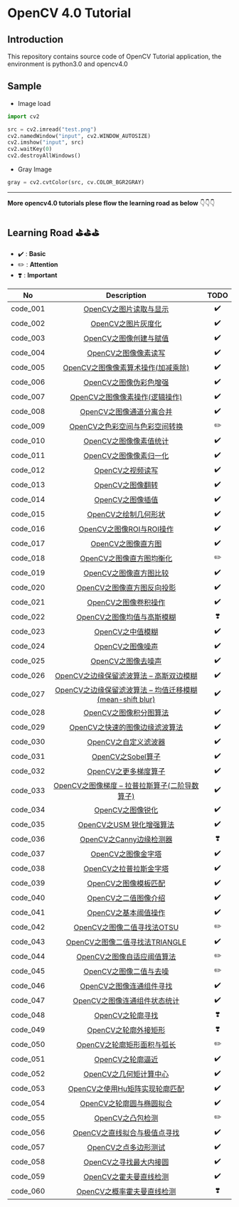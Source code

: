 # OpenCV 4.0 Tutorial

## Introduction

This repository contains source code of OpenCV Tutorial application, the environment is python3.0 and opencv4.0

## Sample
- Image load
```python
import cv2

src = cv2.imread("test.png")
cv2.namedWindow("input", cv2.WINDOW_AUTOSIZE)
cv2.imshow("input", src)
cv2.waitKey(0)
cv2.destroyAllWindows()
```
- Gray Image
```python
gray = cv2.cvtColor(src, cv.COLOR_BGR2GRAY)
```
---
**More opencv4.0 tutorials plese flow the learning road as below** 👇👇👇

## Learning Road ⛳️⛳️⛳️
- ✔️ : **Basic**
- ✏️ : **Attention**
- ❣️ : **Important**

No    | Description   | TODO
:--------: | :--------: | :--------:
code_001 | [OpenCV之图片读取与显示](python/code_001/opencv_001.py)   | ✔️
code_002 | [OpenCV之图片灰度化](python/code_002/opencv_002.py)   | ✔️
code_003 | [OpenCV之图像创建与赋值](python/code_003/opencv_003.py)   | ✔️
code_004 | [OpenCV之图像像素读写](python/code_004/opencv_004.py)   | ✔️
code_005 | [OpenCV之图像像素算术操作(加减乘除)](python/code_005/opencv_005.py)   | ✔️
code_006 | [OpenCV之图像伪彩色增强](python/code_006/opencv_006.py)   | ✔️
code_007 | [OpenCV之图像像素操作(逻辑操作)](python/code_007/opencv_007.py)   | ✔️
code_008 | [OpenCV之图像通道分离合并](python/code_008/opencv_008.py)   | ✔️
code_009 | [OpenCV之色彩空间与色彩空间转换](python/code_009/opencv_009.py)   | ✏️
code_010 | [OpenCV之图像像素值统计](python/code_010/opencv_010.py)   | ✔️
code_011 | [OpenCV之图像像素归一化](python/code_011/opencv_011.py)   | ✔️
code_012 | [OpenCV之视频读写](python/code_012/opencv_012.py)   | ✔️
code_013 | [OpenCV之图像翻转](python/code_013/opencv_013.py)   | ✔️
code_014 | [OpenCV之图像插值](python/code_014/opencv_014.py)   | ✔️
code_015 | [OpenCV之绘制几何形状](python/code_015/opencv_015.py)   | ✔️
code_016 | [OpenCV之图像ROI与ROI操作](python/code_016/opencv_016.py)   | ✔️
code_017 | [OpenCV之图像直方图](python/code_017/opencv_017.py)   | ✔️
code_018 | [OpenCV之图像直方图均衡化](python/code_018/opencv_018.py)   | ✏️
code_019 | [OpenCV之图像直方图比较](python/code_019/opencv_019.py)   | ✔️
code_020 | [OpenCV之图像直方图反向投影](python/code_020/opencv_020.py)   | ✔️
code_021 | [OpenCV之图像卷积操作](python/code_021/opencv_021.py)   | ✔️
code_022 | [OpenCV之图像均值与高斯模糊](python/code_022/opencv_022.py)   | ❣️
code_023 | [OpenCV之中值模糊](python/code_023/opencv_023.py)   | ✔️
code_024 | [OpenCV之图像噪声](python/code_024/opencv_024.py)   | ✔️
code_025 | [OpenCV之图像去噪声](python/code_025/opencv_025.py)   | ✔️
code_026 | [OpenCV之边缘保留滤波算法 – 高斯双边模糊](python/code_026/opencv_026.py)   | ✔️
code_027 | [OpenCV之边缘保留滤波算法 – 均值迁移模糊(mean-shift blur)](python/code_027/opencv_027.py)   | ✔️
code_028 | [OpenCV之图像积分图算法](python/code_028/opencv_028.py)   | ✔️
code_029 | [OpenCV之快速的图像边缘滤波算法](python/code_029/opencv_029.py)   | ✔️
code_030 | [OpenCV之自定义滤波器](python/code_030/opencv_030.py)   | ✔️
code_031 | [OpenCV之Sobel算子](python/code_031/opencv_031.py)   | ✔️
code_032 | [OpenCV之更多梯度算子](python/code_032/opencv_032.py)   | ✔️
code_033 | [OpenCV之图像梯度 – 拉普拉斯算子(二阶导数算子)](python/code_033/opencv_033.py)   | ✔️
code_034 | [OpenCV之图像锐化](python/code_034/opencv_034.py)   | ✔️
code_035 | [OpenCV之USM 锐化增强算法](python/code_035/opencv_035.py)   | ✔️
code_036 | [OpenCV之Canny边缘检测器](python/code_036/opencv_036.py)   | ❣️
code_037 | [OpenCV之图像金字塔](python/code_037/opencv_037.py)   | ✔️
code_038 | [OpenCV之拉普拉斯金字塔](python/code_038/opencv_038.py)   | ✔️
code_039 | [OpenCV之图像模板匹配](python/code_039/opencv_039.py)   | ✔️
code_040 | [OpenCV之二值图像介绍](python/code_040/opencv_040.py)   | ✔️
code_041 | [OpenCV之基本阈值操作](python/code_041/opencv_041.py)   | ✔️
code_042 | [OpenCV之图像二值寻找法OTSU](python/code_042/opencv_042.py)   | ✏️
code_043 | [OpenCV之图像二值寻找法TRIANGLE](python/code_043/opencv_043.py)   | ✔️
code_044 | [OpenCV之图像自适应阈值算法](python/code_044/opencv_044.py)   | ✏️
code_045 | [OpenCV之图像二值与去噪](python/code_045/opencv_045.py)   | ✏️
code_046 | [OpenCV之图像连通组件寻找](python/code_046/opencv_046.py)   | ✔️
code_047 | [OpenCV之图像连通组件状态统计](python/code_047/opencv_047.py)   | ✔️
code_048 | [OpenCV之轮廓寻找](python/code_048/opencv_048.py)   | ❣️
code_049 | [OpenCV之轮廓外接矩形](python/code_049/opencv_049.py)   | ❣️
code_050 | [OpenCV之轮廓矩形面积与弧长](python/code_050/opencv_050.py)   | ✏️
code_051 | [OpenCV之轮廓逼近](python/code_051/opencv_051.py)   | ✔️
code_052 | [OpenCV之几何矩计算中心](python/code_052/opencv_052.py)   | ✔️
code_053 | [OpenCV之使用Hu矩阵实现轮廓匹配](python/code_053/opencv_053.py)   | ✔️
code_054 | [OpenCV之轮廓圆与椭圆拟合](python/code_054/opencv_054.py)   | ✔️
code_055 | [OpenCV之凸包检测](python/code_055/opencv_055.py)   | ✏️
code_056 | [OpenCV之直线拟合与极值点寻找](python/code_056/opencv_056.py)   | ✔️
code_057 | [OpenCV之点多边形测试](python/code_057/opencv_057.py)   | ✔️
code_058 | [OpenCV之寻找最大内接圆](python/code_058/opencv_058.py)   | ✔️
code_059 | [OpenCV之霍夫曼直线检测](python/code_059/opencv_059.py)   | ✔️
code_060 | [OpenCV之概率霍夫曼直线检测](python/code_060/opencv_060.py)   | ❣️
